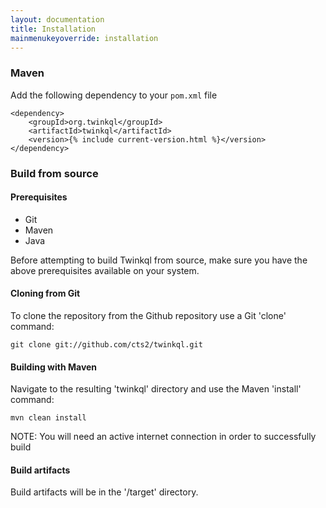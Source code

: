 ```yaml
---
layout: documentation
title: Installation
mainmenukeyoverride: installation
---
```


### Maven
Add the following dependency to your ```pom.xml``` file

	<dependency>
		<groupId>org.twinkql</groupId>
		<artifactId>twinkql</artifactId>
		<version>{% include current-version.html %}</version>
	</dependency>

### Build from source

#### Prerequisites
 * Git
 * Maven
 * Java

Before attempting to build Twinkql from source, make sure you have the above prerequisites available on your system.

#### Cloning from Git

To clone the repository from the Github repository use a Git 'clone' command:

	git clone git://github.com/cts2/twinkql.git

#### Building with Maven

Navigate to the resulting 'twinkql' directory and use the Maven 'install' command:

	mvn clean install

NOTE: You will need an active internet connection in order to successfully build

#### Build artifacts

Build artifacts will be in the '/target' directory.
